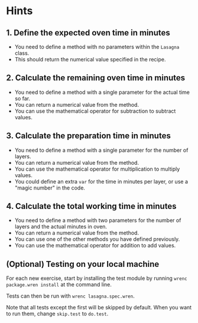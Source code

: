 # Hints

## 1. Define the expected oven time in minutes

- You need to define a method with no parameters within the `Lasagna` class.
- This should return the numerical value specified in the recipe.

## 2. Calculate the remaining oven time in minutes

- You need to define a method with a single parameter for the actual time so far.
- You can return a numerical value from the method.
- You can use the mathematical operator for subtraction to subtract values.

## 3. Calculate the preparation time in minutes

- You need to define a method with a single parameter for the number of layers.
- You can return a numerical value from the method.
- You can use the mathematical operator for multiplication to multiply values.
- You could define an extra `var` for the time in minutes per layer, or use a "magic number" in the code.

## 4. Calculate the total working time in minutes

- You need to define a method with two parameters for the number of layers and the actual minutes in oven.
- You can return a numerical value from the method.
- You can use one of the other methods you have defined previously.
- You can use the mathematical operator for addition to add values.


## (Optional) Testing on your local machine

For each new exercise, start by installing the test module by running `wrenc package.wren install` at the command line.

Tests can then be run with `wrenc lasagna.spec.wren`.

Note that all tests except the first will be skipped by default. When you want to run them, change `skip.test` to `do.test`.
